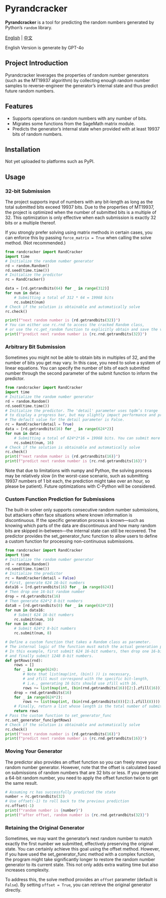 # Pyrandcracker

**Pyrandcracker** is a tool for predicting the random numbers generated by Python’s `random` library.

[English](./README.md) | [中文](./README-zh.md)

English Version is generate by GPT-4o

## Project Introduction

Pyrandcracker leverages the properties of random number generators (such as the MT19937 algorithm) by collecting enough random number samples to reverse-engineer the generator’s internal state and thus predict future random numbers.

## Features
- Supports operations on random numbers with any number of bits.
- Migrates some functions from the SageMath matrix module.
- Predicts the generator’s internal state when provided with at least 19937 bits of random numbers.

## Installation

Not yet uploaded to platforms such as PyPI.

## Usage

### 32-bit Submission
The project supports input of numbers with any bit-length as long as the total submitted bits exceed 19937 bits. Due to the properties of MT19937, the project is optimized when the number of submitted bits is a multiple of 32. This optimization is only effective when each submission is exactly 32 bits or a multiple thereof.

If you strongly prefer solving using matrix methods in certain cases, you can enforce this by passing `force_matrix = True` when calling the solve method. (Not recommended.)

```python
from randcracker import RandCracker
import time
# Initialize the random number generator
rd = random.Random()
rd.seed(time.time())
# Initialize the predictor
rc = RandCracker()

data = [rd.getrandbits(64) for _ in range(312)]
for num in data:
    # Submitting a total of 312 * 64 = 19968 bits
    rc.submit(num)
# Check if the solution is obtainable and automatically solve
rc.check()

print(f"next random number is {rd.getrandbits(32)}")
# You can either use rc.rnd to access the cracked Random class,
# or use the rc.get_random function to explicitly obtain and save the variable.
print(f"predict next random number is {rc.rnd.getrandbits(32)}")
```

### Arbitrary Bit Submission

Sometimes you might not be able to obtain bits in multiples of 32, and the number of bits you get may vary. In this case, you need to solve a system of linear equations. You can specify the number of bits of each submitted number through the second parameter of the submit function to inform the predictor.

```python
from randcracker import RandCracker
import time
# Initialize the random number generator
rd = random.Random()
rd.seed(time.time())
# Initialize the predictor. The 'detail' parameter uses tqdm’s trange 
# to display a progress bar, but may slightly impact performance and produce unnecessary output.
# The default value for the detail parameter is False.
rc = RandCracker(detail = True)
data = [rd.getrandbits(16) for _ in range(624*2)]
for num in data:
    # Submitting a total of 624*2*16 = 19968 bits. You can submit more and it will still compute.
    rc.submit(num, 16)
# Check if the solution is obtainable and automatically solve
rc.check()
print(f"next random number is {rd.getrandbits(16)}")
print(f"predict next random number is {rc.rnd.getrandbits(16)}")
```
Note that due to limitations with numpy and Python, the solving process may be relatively slow (in the worst-case scenario, such as submitting 19937 numbers of 1 bit each, the prediction might take over an hour, so please be patient). Future optimizations with C-Python will be considered.

### Custom Function Prediction for Submissions

The built-in solver only supports consecutive random number submissions, but attackers often face situations where known information is discontinuous. If the specific generation process is known—such as knowing which parts of the data are discontinuous and how many random bits are skipped in-between—the internal state can still be recovered. The predictor provides the set_generator_func function to allow users to define a custom function for processing non-continuous submissions.

```python
from randcracker import RandCracker
import time
# Initialize the random number generator
rd = random.Random()
rd.seed(time.time())
# Initialize the predictor
rc = RandCracker(detail = False)
# First, generate 624 16-bit numbers
data16 = [rd.getrandbits(16) for _ in range(624)]
# Then drop one 16-bit random number
drop = rd.getrandbits(16)
# Then generate 624*2 8-bit numbers
data8 = [rd.getrandbits(8) for _ in range(624*2)]
for num in data16:
    # Submit 624 16-bit numbers
    rc.submit(num, 16)
for num in data8:
    # Submit 624*2 8-bit numbers
    rc.submit(num, 8)

# Define a custom function that takes a Random class as parameter. 
# The internal logic of the function must match the actual generation process, though the values can differ.
# In this example, first submit 624 16-bit numbers, then drop one 16-bit number,
# and finally submit 1248 8-bit numbers.
def getRows(rnd):
    rows = []
    for _ in range(624):
        # Note that list(map(int, (bin() )) is necessary,
        # and zfill must correspond with the specific bit-length,
        # i.e., generating 16 bits should use zfill with 16.
        rows += list(map(int, (bin(rnd.getrandbits(16))[2:].zfill(16)))) 
    drop = rnd.getrandbits(16)
    for _ in range(624*2):
        rows += list(map(int, (bin(rnd.getrandbits(8))[2:].zfill(8)))) 
    # Finally, return a list whose length is the total number of submitted bits, with each element being 0 or 1.
    return rows
# Pass the custom function to set_generator_func
rc.set_generator_func(getRows)
# Check if the solution is obtainable and automatically solve
rc.check()
print(f"next random number is {rd.getrandbits(16)}")
print(f"predict next random number is {rc.rnd.getrandbits(16)}")
```

### Moving Your Generator

The predictor also provides an offset function so you can freely move your random number generator. 
However, note that the offset is calculated based on submissions of random numbers that are 32 bits or less.
If you generate a 64-bit random number, you need to apply the offset function twice to get the same result.

```python
# Assuming rc has successfully predicted the state
number = rc.getrandbits(32)
# Use offset(-1) to roll back to the previous prediction
rc.offset(-1)
print(f"random number is {number}")
print(f"after offset, random number is {rc.rnd.getrandbits(32)}")
```

### Retaining the Original Generator

Sometimes, we may want the generator’s next random number to match exactly the first number we submitted, effectively preserving the original state.
You can certainly achieve this goal using the offset method. However, if you have used the set_generator_func method with a complex function, the program might take significantly longer to restore the random number generator to its current state. 
This not only adds extra waiting time but also increases complexity.

To address this, the solve method provides an `offset` parameter (default is `False`). By setting `offset = True`, you can retrieve the original generator directly.
